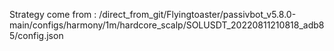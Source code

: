 Strategy come from : /direct_from_git/Flyingtoaster/passivbot_v5.8.0-main/configs/harmony/1m/hardcore_scalp/SOLUSDT_20220811210818_adb85/config.json